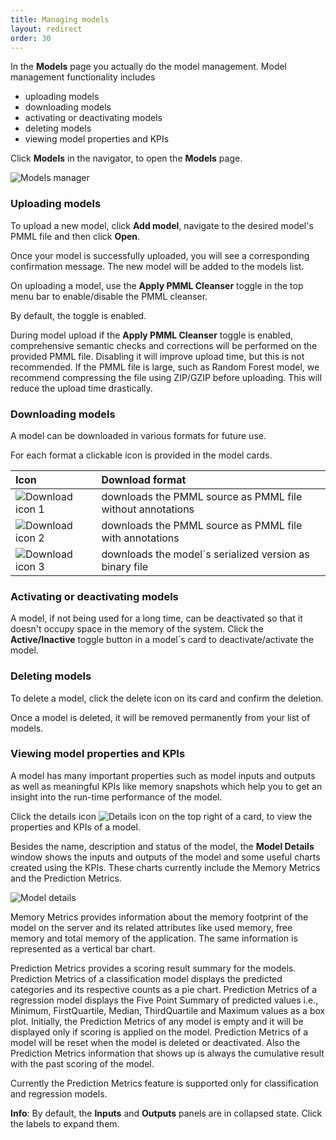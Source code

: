 ```yaml
---
title: Managing models
layout: redirect
order: 30
---
```


In the **Models** page you actually do the model management. Model management functionality includes

* uploading models
* downloading models
* activating or deactivating models
* deleting models
* viewing model properties and KPIs

Click **Models** in the navigator, to open the **Models** page. 

![Models manager](/guides/images/zementis/zementis-models.png)

### Uploading models

To upload a new model, click **Add model**, navigate to the desired model's PMML file and then click **Open**. 

Once your model is successfully uploaded, you will see a corresponding confirmation message. The new model will be added to the models list. 

On uploading a model, use the **Apply PMML Cleanser** toggle in the top menu bar to enable/disable the PMML cleanser.

By default, the toggle is enabled. 

During model upload if the **Apply PMML Cleanser** toggle is enabled, comprehensive semantic checks and corrections will be performed on the provided PMML file.  Disabling it will improve upload time, but this is not recommended. If the PMML file is large, such as Random Forest model, we recommend compressing the file using ZIP/GZIP before uploading. This will reduce the upload time drastically.

### Downloading models

A model can be downloaded in various formats for future use. 

For each format a clickable icon is provided in the model cards. 

|Icon|Download format|
|:---|:---|
|![Download icon 1](/guides/images/zementis/zementis-download-icon1.png)|downloads the PMML source as PMML file without annotations
|![Download icon 2](/guides/images/zementis/zementis-download-icon2.png)|downloads the PMML source as PMML file with annotations
|![Download icon 3](/guides/images/zementis/zementis-download-icon3.png)|downloads the model´s serialized version as binary file

### Activating or deactivating models

A model, if not being used for a long time, can be deactivated so that it doesn't occupy space in the memory of the system. Click the **Active/Inactive** toggle button in a model´s card to deactivate/activate the model.


### Deleting models

To delete a model, click the delete icon on its card and confirm the deletion.  

Once a model is deleted, it will be removed permanently from your list of models. 

### Viewing model properties and KPIs

A model has many important properties such as model inputs and outputs as well as meaningful KPIs like memory snapshots which help you to get an insight into the run-time performance  of the model. 

Click the details icon ![Details icon](/guides/images/zementis/zementis-details-icon.png) on the top right of a card, to view the properties and KPIs of a model.

Besides the name, description and status of the model, the **Model Details** window shows the inputs and outputs of the model and some useful charts created using the KPIs. These charts currently include the Memory Metrics and the Prediction Metrics.

![Model details](/guides/images/zementis/zementis-model-details.png)

Memory Metrics provides information about the memory footprint of the model on the server and its related attributes like used memory, free memory and total memory of the application. The same information is represented as a vertical bar chart.

Prediction Metrics provides a scoring result summary for the models. Prediction Metrics of a classification model displays the predicted categories and its respective counts as a pie chart. Prediction Metrics of a regression model
displays the Five Point Summary of predicted values i.e., Minimum, FirstQuartile, Median, ThirdQuartile and Maximum values as a box plot. Initially, the Prediction Metrics of any model is empty and it will be displayed only if scoring is applied on the model. Prediction Metrics of a model will be reset when the model is deleted or deactivated. Also the Prediction Metrics information that shows up is always the cumulative result with the past scoring of the model.

Currently the Prediction Metrics feature is supported only for classification and regression models.

**Info**: By default, the **Inputs** and **Outputs** panels are in collapsed state. Click the labels to expand them. 